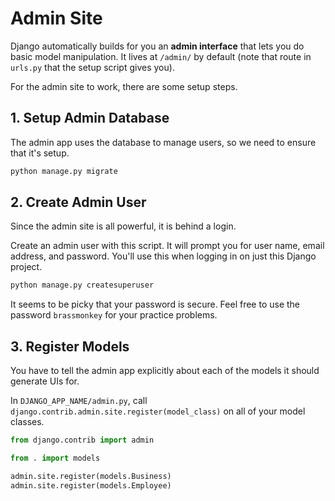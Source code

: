 # Admin Site

Django automatically builds for you an **admin interface** that lets you do basic model manipulation.
It lives at `/admin/` by default (note that route in `urls.py` that the setup script gives you).

For the admin site to work, there are some setup steps.

## 1. Setup Admin Database

The admin app uses the database to manage users, so we need to ensure that it's setup.

```bash
python manage.py migrate
```

## 2. Create Admin User

Since the admin site is all powerful, it is behind a login.

Create an admin user with this script.
It will prompt you for user name, email address, and password.
You'll use this when logging in on just this Django project.

```bash
python manage.py createsuperuser
```

It seems to be picky that your password is secure.
Feel free to use the password `brassmonkey` for your practice problems.

## 3. Register Models

You have to tell the admin app explicitly about each of the models it should generate UIs for.

In `DJANGO_APP_NAME/admin.py`, call `django.contrib.admin.site.register(model_class)` on all of your model classes.

```py
from django.contrib import admin

from . import models

admin.site.register(models.Business)
admin.site.register(models.Employee)
```
